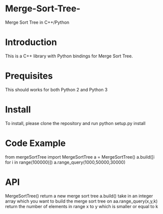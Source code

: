 # Merge-Sort-Tree-
Merge Sort Tree in C++/Python

# Introduction
This is a C++ library with Python bindings for Merge Sort Tree.

# Prequisites
This should works for both Python 2 and Python 3

# Install
To install, please clone the repository and run python setup.py install

# Code Example
from mergeSortTree import MergeSortTree
a = MergeSortTree()
a.build([i for i in range(100000)])
a.range_query(1000,50000,30000)

# API
MergeSortTree() return a new merge sort tree
a.build() take in an integer array which you want to build the merge sort tree on
aa.range_query(x,y,k) return the number of elements in range x to y which is smaller 
or equal to k

